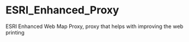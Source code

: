 ESRI_Enhanced_Proxy
===================

ESRI Enhanced Web Map Proxy, proxy that helps with improving the web printing 
